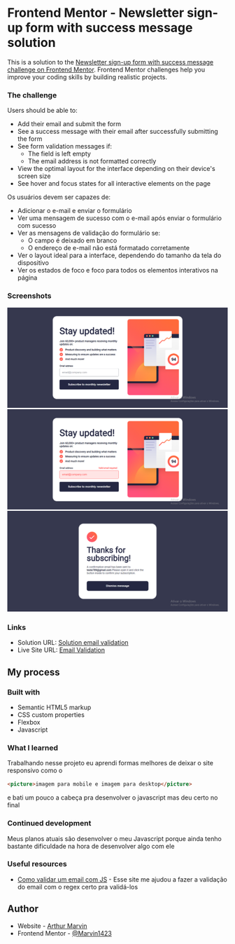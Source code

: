 # Frontend Mentor - Newsletter sign-up form with success message solution

This is a solution to the [Newsletter sign-up form with success message challenge on Frontend Mentor](https://www.frontendmentor.io/challenges/newsletter-signup-form-with-success-message-3FC1AZbNrv). Frontend Mentor challenges help you improve your coding skills by building realistic projects. 

### The challenge

Users should be able to:

- Add their email and submit the form
- See a success message with their email after successfully submitting the form
- See form validation messages if:
  - The field is left empty
  - The email address is not formatted correctly
- View the optimal layout for the interface depending on their device's screen size
- See hover and focus states for all interactive elements on the page

Os usuários devem ser capazes de:

- Adicionar o e-mail e enviar o formulário
- Ver uma mensagem de sucesso com o e-mail após enviar o formulário com sucesso
- Ver as mensagens de validação do formulário se:
  - O campo é deixado em branco
  - O endereço de e-mail não está formatado corretamente
- Ver o layout ideal para a interface, dependendo do tamanho da tela do dispositivo
- Ver os estados de foco e foco para todos os elementos interativos na página

### Screenshots

![](./src/images/Design-final.png)
![](./src/images/Design-invalid.png)
![](./src/images/Design-subscribed.png)

### Links

- Solution URL: [Solution email validation](https://www.frontendmentor.io/solutions/responsive-email-form-HNKxC5UWkT)
- Live Site URL: [Email Validation](https://marvin1423.github.io/login-email/)

## My process

### Built with

- Semantic HTML5 markup
- CSS custom properties
- Flexbox
- Javascript

### What I learned

Trabalhando nesse projeto eu aprendi formas melhores de deixar o site responsivo como o 
```html
<picture>imagem para mobile e imagem para desktop</picture>
```
e bati um pouco a cabeça pra desenvolver o javascript mas deu certo no final

### Continued development

Meus planos atuais são desenvolver o meu Javascript porque ainda tenho bastante dificuldade na hora de desenvolver algo com ele

### Useful resources

- [Como validar um email com JS](https://horadecodar.com.br/como-validar-email-com-javascript/) - Esse site me ajudou a fazer a validação do email com o regex certo pra validá-los

## Author

- Website - [Arthur Marvin](https://github.com/Marvin1423)
- Frontend Mentor - [@Marvin1423](https://www.frontendmentor.io/profile/Marvin1423)
